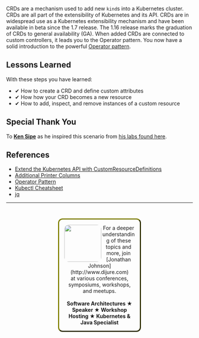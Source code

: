 CRDs are a mechanism used to add new `kind`s into a Kubernetes cluster. CRDs are all part of the extensibility of Kubernetes and its API. CRDs are in widespread use as a Kubernetes extensibility mechanism and have been available in beta since the 1.7 release. The 1.16 release marks the graduation of CRDs to general availability (GA). When added CRDs are connected to custom controllers, it leads you to the Operator pattern. You now have a solid introduction to the powerful [Operator pattern](https://kubernetes.io/docs/concepts/extend-kubernetes/operator/).

## Lessons Learned ##

With these steps you have learned:

- &#x2714; How to create a CRD and define custom attributes
- &#x2714; How how your CRD becomes a new resource
- &#x2714; How to add, inspect, and remove instances of a custom resource

## Special Thank You

To **[Ken Sipe](https://www.linkedin.com/in/kensipe/)** as he inspired this scenario from [his labs found here](https://github.com/kensipe/k8s-ext-workshop).

## References ##

- [Extend the Kubernetes API with CustomResourceDefinitions](https://kubernetes.io/docs/tasks/extend-kubernetes/custom-resources/custom-resource-definitions)
- [Additional Printer Columns](https://kubernetes.io/docs/tasks/access-kubernetes-api/custom-resources/custom-resource-definitions/#additional-printer-columns)
- [Operator Pattern](https://kubernetes.io/docs/concepts/extend-kubernetes/operator/)
- [Kubectl Cheatsheet](https://kubernetes.io/docs/reference/kubectl/cheatsheet/)
- [jq](https://stedolan.github.io/jq/)

------
<p style="text-align: center; padding: 1em; margin: 3em; margin-left: 10em; margin-right: 10em; border-; 1px; border-color: olive;  border-radius: 12px; border-style:outset">
<img align="left" src="./assets/jonathan-johnson.jpg" width="100" style="border-radius: 12px">
For a deeper understanding of these topics and more, join <br>[Jonathan Johnson](http://www.dijure.com)<br> at various conferences, symposiums, workshops, and meetups.
<br><br>
<b>Software Architectures ★ Speaker ★ Workshop Hosting ★ Kubernetes & Java Specialist</b>
</p>
